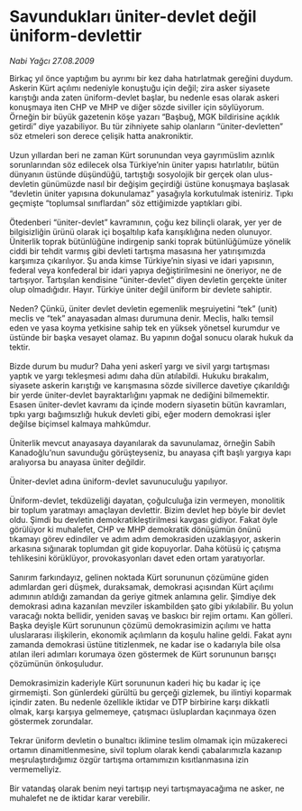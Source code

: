 # Savundukları üniter-devlet değil üniform-devlettir

*Nabi Yağcı 27.08.2009*

<div class="taraf_structure_2col_1zq">
<div class="margen_n">



 <p>Birkaç yıl önce yaptığım bu ayrımı bir kez daha hatırlatmak gereğini duydum. Askerin Kürt açılımı nedeniyle konuştuğu için değil; zira asker siyasete karıştığı anda zaten üniform-devlet başlar, bu nedenle esas olarak askeri konuşmaya iten CHP ve MHP ve diğer sözde siviller için söylüyorum. Örneğin bir büyük gazetenin köşe yazarı “Başbuğ, MGK bildirisine açıklık getirdi” diye yazabiliyor. Bu tür zihniyete sahip olanların “üniter-devletten” söz etmeleri son derece çelişik hatta anakroniktir. <br/><br/>Uzun yıllardan beri ne zaman Kürt sorunundan veya gayrımüslim azınlık sorunlarından söz edilecek olsa Türkiye’nin üniter yapısı hatırlatılır, bütün dünyanın üstünde düşündüğü, tartıştığı sosyolojik bir gerçek olan ulus-devletin günümüzde nasıl bir değişim geçirdiği üstüne konuşmaya başlasak “devletin üniter yapısına dokunulamaz” yasağıyla korkutulmak isteniriz. Tıpkı geçmişte “toplumsal sınıflardan” söz ettiğimizde yaptıkları gibi. <br/><br/>Ötedenberi “üniter-devlet” kavramının, çoğu kez bilinçli olarak, yer yer de bilgisizliğin ürünü olarak içi boşaltılıp kafa karışıklığına neden olunuyor. Üniterlik toprak bütünlüğüne indirgenip sanki toprak bütünlüğümüze yönelik ciddi bir tehdit varmış gibi devleti tartışma masasına her yatırışımızda karşımıza çıkarılıyor. Şu anda kimse Türkiye’nin siyasi ve idari yapısının, federal veya konfederal bir idari yapıya değiştirilmesini ne öneriyor, ne de tartışıyor. Tartışılan kendisine “üniter-devlet” diyen devletin gerçekte üniter olup olmadığıdır. Hayır. Türkiye üniter değil üniform bir devlete sahiptir. <br/><br/>Neden? Çünkü, üniter devlet devletin egemenlik meşruiyetini “tek” (unit) meclis ve “tek” anayasadan alması durumuna denir. Meclis, halkı temsil eden ve yasa koyma yetkisine sahip tek en yüksek yönetsel kurumdur ve üstünde bir başka vesayet olamaz. Bu yapının doğal sonucu olarak hukuk da tektir. <br/><br/>Bizde durum bu mudur? Daha yeni askerî yargı ve sivil yargı tartışması yaptık ve yargı tekleşmesi adımı daha dün atılabildi. Hukuku bırakalım, siyasete askerin karıştığı ve karışmasına sözde sivillerce davetiye çıkarıldığı bir yerde üniter-devlet bayraktarlığını yapmak ne dediğini bilmemektir. Esasen üniter-devlet kavramı da içinde modern siyasetin bütün kavramları, tıpkı yargı bağımsızlığı hukuk devleti gibi, eğer modern demokrasi işler değilse biçimsel kalmaya mahkûmdur. <br/><br/>Üniterlik mevcut anayasaya dayanılarak da savunulamaz, örneğin Sabih Kanadoğlu’nun savunduğu görüşteyseniz, bu anayasa çift başlı yargıya kapı aralıyorsa bu anayasa üniter değildir. <br/><br/>Üniter-devlet adına üniform-devlet savunuculuğu yapılıyor. <br/><br/>Üniform-devlet, tekdüzeliği dayatan, çoğulculuğa izin vermeyen, monolitik bir toplum yaratmayı amaçlayan devlettir. Bizim devlet hep böyle bir devlet oldu. Şimdi bu devletin demokratikleştirilmesi kavgası gidiyor. Fakat öyle görülüyor ki muhalefet, CHP ve MHP demokratik dönüşümün önünü tıkamayı görev edindiler ve adım adım demokrasiden uzaklaşıyor, askerin arkasına sığınarak toplumdan git gide kopuyorlar. Daha kötüsü iç çatışma tehlikesini körüklüyor, provokasyonları davet eden ortam yaratıyorlar. <br/><br/>Sanırım farkındayız, gelinen noktada Kürt sorununun çözümüne giden adımlardan geri düşmek, duraksamak, demokrasi açısından Kürt açılımı adımının atıldığı zamandan da geriye gitmek anlamına gelir. Şimdiye dek demokrasi adına kazanılan mevziler iskambilden şato gibi yıkılabilir. Bu yolun varacağı nokta bellidir, yeniden savaş ve baskıcı bir rejim ortamı. Kan gölleri. Başka deyişle Kürt sorununun çözümü demokrasimizin açılımı ve hatta uluslararası ilişkilerin, ekonomik açılımların da koşulu haline geldi. Fakat aynı zamanda demokrasi üstüne titizlenmek, ne kadar ise o kadarıyla bile olsa atılan ileri adımları korumaya özen göstermek de Kürt sorununun barışçı çözümünün önkoşuludur. <br/><br/>Demokrasimizin kaderiyle Kürt sorununun kaderi hiç bu kadar iç içe girmemişti. Son günlerdeki gürültü bu gerçeği gizlemek, bu ilintiyi koparmak içindir zaten. Bu nedenle özellikle iktidar ve DTP birbirine karşı dikkatli olmak, karşı karşıya gelmemeye, çatışmacı üsluplardan kaçınmaya özen göstermek zorundalar. <br/><br/>Tekrar üniform devletin o bunaltıcı iklimine teslim olmamak için müzakereci ortamın dinamitlenmesine, sivil toplum olarak kendi çabalarımızla kazanıp meşrulaştırdığımız özgür tartışma ortamımızın kısıtlanmasına izin vermemeliyiz. <br/><br/>Bir vatandaş olarak benim neyi tartışıp neyi tartışmayacağıma ne asker, ne muhalefet ne de iktidar karar verebilir.</p>
<br/>
<br/>
<br/>



<br/>


<div id="taraf_not">
</div>

</div>


</div>
